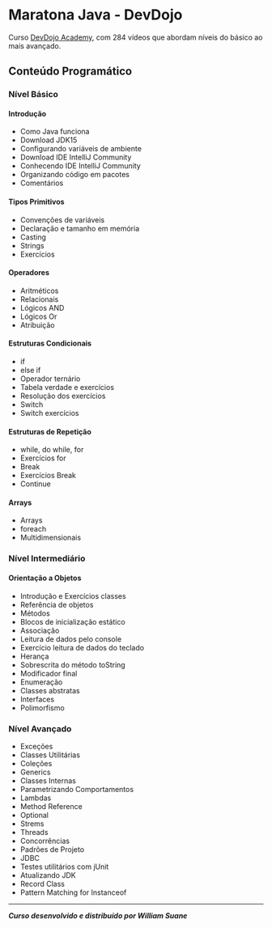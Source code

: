 # Maratona Java - DevDojo

Curso [DevDojo Academy](https://devdojo.academy/),  com 284 vídeos que abordam níveis do básico ao mais avançado.

<!--
<img src=https://img.shields.io/badge/completion-100%25-green>
-->


## Conteúdo Programático

### Nível Básico

#### Introdução

- Como Java funciona
- Download JDK15
- Configurando variáveis de ambiente
- Download IDE IntelliJ Community
- Conhecendo IDE IntelliJ Community
- Organizando código em pacotes
- Comentários

#### Tipos Primitivos

- Convenções de variáveis
- Declaração e tamanho em memória
- Casting
- Strings
- Exercícios

#### Operadores

- Aritméticos
- Relacionais
- Lógicos AND
- Lógicos Or
- Atribuição

#### Estruturas Condicionais

- if
- else if
- Operador ternário
- Tabela verdade e exercícios
- Resolução dos exercícios
- Switch
- Switch exercícios

#### Estruturas de Repetição

- while, do while, for
- Exercícios for
- Break
- Exercícios Break
- Continue

#### Arrays

- Arrays
- foreach
- Multidimensionais



### Nível Intermediário

#### Orientação a Objetos

- Introdução e Exercícios classes
- Referência de objetos
- Métodos
- Blocos de inicialização estático
- Associação
- Leitura de dados pelo console
- Exercício leitura de dados do teclado
- Herança
- Sobrescrita do método toString
- Modificador final
- Enumeração
- Classes abstratas
- Interfaces
- Polimorfismo



### Nível Avançado

- Exceções
- Classes Utilitárias
- Coleções
- Generics
- Classes Internas
- Parametrizando Comportamentos
- Lambdas
- Method Reference
- Optional
- Strems
- Threads
- Concorrências
- Padrões de Projeto
- JDBC
- Testes utilitários com jUnit
- Atualizando JDK
- Record Class
- Pattern Matching for Instanceof



---
***Curso desenvolvido e distribuído por William Suane***
